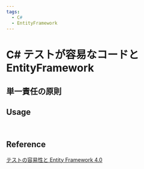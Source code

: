 ```yaml
---
tags:
  - C#
  - EntityFramework
---
```


# C# テストが容易なコードとEntityFramework

## 単一責任の原則

## Usage
```C#
```

![]()

## Reference
[テストの容易性と Entity Framework 4.0](https://learn.microsoft.com/ja-jp/ef/ef6/fundamentals/testing/testability-article)<br>

